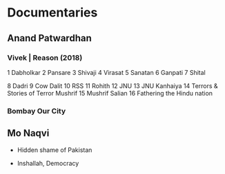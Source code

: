 # Documentaries

## Anand Patwardhan

### Vivek | Reason (2018)

1 Dabholkar
2 Pansare
3 Shivaji
4 Virasat
5 Sanatan
6 Ganpati
7 Shital

8 Dadri
9 Cow Dalit
10 RSS
11 Rohith
12 JNU
13 JNU Kanhaiya
14 Terrors & Stories of Terror Mushrif
15 Mushrif Salian
16 Fathering the Hindu nation

### Bombay Our City

## Mo Naqvi

* Hidden shame of Pakistan

* Inshallah, Democracy
